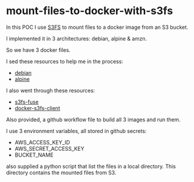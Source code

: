 # mount-files-to-docker-with-s3fs

In this POC I use [S3FS](https://github.com/s3fs-fuse/s3fs-fuse) to mount files to a docker image from an S3 bucket.

I implemented it in 3 architectures: debian, alpine & amzn.

So we have 3 docker files.

I sed these resources to help me in the process:

* [debian](https://github.com/maxcotec/s3fs-mount/tree/main)
* [alpine](https://hub.docker.com/r/appsoa/docker-alpine-s3fs/dockerfile)

I also went through these resources:

* [s3fs-fuse](https://github.com/s3fs-fuse/s3fs-fuse)
* [docker-s3fs-client](https://github.com/efrecon/docker-s3fs-client)

Also provided, a github workflow file to build all 3 images and run them.

I use 3 environment variables, all stored in github secrets:

* AWS_ACCESS_KEY_ID
* AWS_SECRET_ACCESS_KEY
* BUCKET_NAME


also supplied a python script that list the files in a local directory. This directory contains the mounted files from S3.
